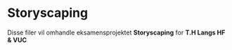 # Storyscaping

Disse filer vil omhandle eksamensprojektet **Storyscaping** for **T.H Langs HF & VUC** 

